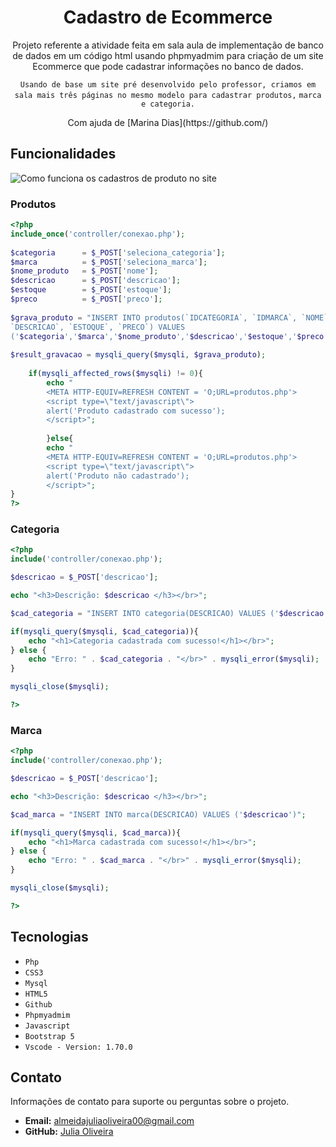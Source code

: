 <h1 align="center">Cadastro de Ecommerce</h1>
<p align="center">Projeto referente a atividade feita em sala aula de implementação de banco de dados em um código html usando phpmyadmim para criação de um site Ecommerce que pode cadastrar informações no banco de dados.</p>
<p align="center"><code>Usando de base um site pré desenvolvido pelo professor, criamos em sala mais três páginas no mesmo modelo para cadastrar produtos,</code> <code>marca e categoria.</code></p>
<p align="center">Com ajuda de [Marina Dias](https://github.com/)
</p>


## Funcionalidades

![Como funciona os cadastros de produto no site](gifCad.gif)

### Produtos
``` php
<?php
include_once('controller/conexao.php');
 
$categoria      = $_POST['seleciona_categoria'];
$marca          = $_POST['seleciona_marca'];
$nome_produto   = $_POST['nome'];
$descricao      = $_POST['descricao'];
$estoque        = $_POST['estoque'];
$preco          = $_POST['preco'];
 
$grava_produto = "INSERT INTO produtos(`IDCATEGORIA`, `IDMARCA`, `NOME`,
`DESCRICAO`, `ESTOQUE`, `PRECO`) VALUES
('$categoria','$marca','$nome_produto','$descricao','$estoque','$preco')";
 
$result_gravacao = mysqli_query($mysqli, $grava_produto);
 
    if(mysqli_affected_rows($mysqli) != 0){
        echo "
        <META HTTP-EQUIV=REFRESH CONTENT = 'O;URL=produtos.php'>
        <script type=\"text/javascript\">
        alert('Produto cadastrado com sucesso');
        </script>";
 
        }else{
        echo "
        <META HTTP-EQUIV=REFRESH CONTENT = 'O;URL=produtos.php'>
        <script type=\"text/javascript\">
        alert('Produto não cadastrado');
        </script>";
}
?>
```

### Categoria
```php
<?php
include('controller/conexao.php');

$descricao = $_POST['descricao'];

echo "<h3>Descrição: $descricao </h3></br>";

$cad_categoria = "INSERT INTO categoria(DESCRICAO) VALUES ('$descricao')";

if(mysqli_query($mysqli, $cad_categoria)){
    echo "<h1>Categoria cadastrada com sucesso!</h1></br>";
} else {
    echo "Erro: " . $cad_categoria . "</br>" . mysqli_error($mysqli);
}

mysqli_close($mysqli);

?>
```

### Marca
```php
<?php
include('controller/conexao.php');

$descricao = $_POST['descricao'];

echo "<h3>Descrição: $descricao </h3></br>";

$cad_marca = "INSERT INTO marca(DESCRICAO) VALUES ('$descricao')";

if(mysqli_query($mysqli, $cad_marca)){
    echo "<h1>Marca cadastrada com sucesso!</h1></br>";
} else {
    echo "Erro: " . $cad_marca . "</br>" . mysqli_error($mysqli);
}

mysqli_close($mysqli);

?>
```

## Tecnologias

* ``Php``
* ``CSS3``
* ``Mysql``
* ``HTML5``
* ``Github``
* ``Phpmyadmim``
* ``Javascript``
* ``Bootstrap 5``
* ``Vscode - Version: 1.70.0``

## Contato

Informações de contato para suporte ou perguntas sobre o projeto.

- **Email:** almeidajuliaoliveira00@gmail.com
- **GitHub:** [Julia Oliveira](https://github.com/julia-oliveira00)
